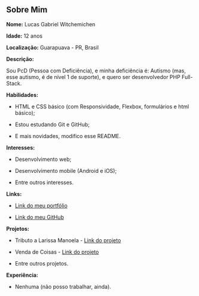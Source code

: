 ## Sobre Mim

**Nome:** Lucas Gabriel Witchemichen

**Idade:** 12 anos

**Localização:** Guarapuava - PR, Brasil

**Descrição:**

Sou PcD (Pessoa com Deficiência), e minha deficiência é: Autismo (mas, esse autismo, é de nível 1 de suporte), e quero ser desenvolvedor PHP Full-Stack.

**Habilidades:**

* HTML e CSS básico (com Responsividade, Flexbox, formulários e html básico);

* Estou estudando Git e GitHub;

* E mais novidades, modifico esse README.

**Interesses:**

* Desenvolvimento web;

* Desenvolvimento mobile (Android e iOS);

* Entre outros interesses.

**Links:**

* [Link do meu portfólio](https://lucasgabwi.github.io)

* [Link do meu GitHub](https://github.com/lucasgabwi)

**Projetos:**

* Tributo a Larissa Manoela - [Link do projeto](https://github.com/lucasgabwi/TributoaLarissaManoela)

* Venda de Coisas - [Link do projeto](https://github.com/lucasgabwi/Venda-de-Coisas-HTML-CSS)

* Entre outros projetos.

**Experiência:**

* Nenhuma (não posso trabalhar, ainda).
